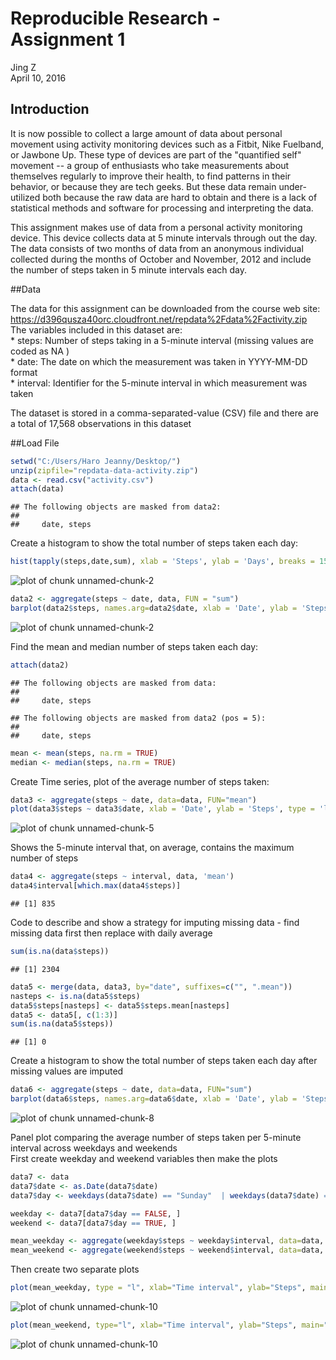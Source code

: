 Reproducible Research - Assignment 1
====================================

Jing Z  
April 10, 2016  

## Introduction

It is now possible to collect a large amount of data about personal movement using activity monitoring devices such as a Fitbit, Nike Fuelband, or Jawbone Up. These type of devices are part of the "quantified self" movement -- a group of enthusiasts who take measurements about themselves regularly to improve their health, to find patterns in their behavior, or because they are tech geeks. But these data remain under-utilized both because the raw data are hard to obtain and there is a lack of statistical methods and software for processing and interpreting the data.

This assignment makes use of data from a personal activity monitoring device. This device collects data at 5 minute intervals through out the day. The data consists of two months of data from an anonymous individual collected during the months of October and November, 2012 and include the number of steps taken in 5 minute intervals each day.

##Data

The data for this assignment can be downloaded from the course web site:  
  https://d396qusza40orc.cloudfront.net/repdata%2Fdata%2Factivity.zip    
  The variables included in this dataset are:  
    * steps: Number of steps taking in a 5-minute interval (missing values are coded as  NA )  
    * date: The date on which the measurement was taken in YYYY-MM-DD format  
    * interval: Identifier for the 5-minute interval in which measurement was taken  

The dataset is stored in a comma-separated-value (CSV) file and there are a total of 17,568 observations in this dataset  

##Load File


```r
setwd("C:/Users/Haro Jeanny/Desktop/")
unzip(zipfile="repdata-data-activity.zip") 
data <- read.csv("activity.csv")
attach(data)
```

```
## The following objects are masked from data2:
## 
##     date, steps
```


Create a histogram to show the total number of steps taken each day:

```r
hist(tapply(steps,date,sum), xlab = 'Steps', ylab = 'Days', breaks = 15, main = 'Steps taken per day')
```

![plot of chunk unnamed-chunk-2](figure/unnamed-chunk-2-1.png)

```r
data2 <- aggregate(steps ~ date, data, FUN = "sum")
barplot(data2$steps, names.arg=data2$date, xlab = 'Date', ylab = 'Steps', ylim = c(0,25000))
```

![plot of chunk unnamed-chunk-2](figure/unnamed-chunk-2-2.png)

Find the mean and median number of steps taken each day:

```r
attach(data2)
```

```
## The following objects are masked from data:
## 
##     date, steps
```

```
## The following objects are masked from data2 (pos = 5):
## 
##     date, steps
```

```r
mean <- mean(steps, na.rm = TRUE)
median <- median(steps, na.rm = TRUE)
```

Create Time series, plot of the average number of steps taken:

```r
data3 <- aggregate(steps ~ date, data=data, FUN="mean")
plot(data3$steps ~ data3$date, xlab = 'Date', ylab = 'Steps', type = 'l', main = 'Time Series for Average steps')
```

![plot of chunk unnamed-chunk-5](figure/unnamed-chunk-5-1.png)

Shows the 5-minute interval that, on average, contains the maximum number of steps

```r
data4 <- aggregate(steps ~ interval, data, 'mean')
data4$interval[which.max(data4$steps)]
```

```
## [1] 835
```
Code to describe and show a strategy for imputing missing data - find missing data first then replace with daily average

```r
sum(is.na(data$steps))
```

```
## [1] 2304
```

```r
data5 <- merge(data, data3, by="date", suffixes=c("", ".mean"))
nasteps <- is.na(data5$steps)
data5$steps[nasteps] <- data5$steps.mean[nasteps]
data5 <- data5[, c(1:3)]
sum(is.na(data5$steps))
```

```
## [1] 0
```

Create a histogram to show the total number of steps taken each day after missing values are imputed

```r
data6 <- aggregate(steps ~ date, data=data, FUN="sum")
barplot(data6$steps, names.arg=data6$date, xlab = 'Date', ylab = 'Steps', ylim = c(0,25000))
```

![plot of chunk unnamed-chunk-8](figure/unnamed-chunk-8-1.png)

Panel plot comparing the average number of steps taken per 5-minute interval across weekdays and weekends  
First create weekday and weekend variables then make the plots

```r
data7 <- data
data7$date <- as.Date(data7$date)
data7$day <- weekdays(data7$date) == "Sunday"  | weekdays(data7$date) == "Saturday"

weekday <- data7[data7$day == FALSE, ]
weekend <- data7[data7$day == TRUE, ]

mean_weekday <- aggregate(weekday$steps ~ weekday$interval, data=data, FUN="mean")
mean_weekend <- aggregate(weekend$steps ~ weekend$interval, data=data, FUN="mean")
```

Then create two separate plots

```r
plot(mean_weekday, type = "l", xlab="Time interval", ylab="Steps", main="Weekday activity", col="green", ylim = c(0,200))
```

![plot of chunk unnamed-chunk-10](figure/unnamed-chunk-10-1.png)

```r
plot(mean_weekend, type="l", xlab="Time interval", ylab="Steps", main="Weekend activity", col="red",ylim = c(0,200))
```

![plot of chunk unnamed-chunk-10](figure/unnamed-chunk-10-2.png)

